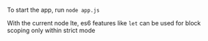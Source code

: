 To start the app, run `node app.js`

With the current node lte, es6 features like `let` can be used for block scoping only within strict mode